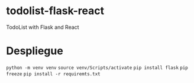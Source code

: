 # todolist-flask-react
TodoList with Flask and React
# Despliegue
`python -m venv venv`
`source venv/Scripts/activate`
`pip install flask`
`pip freeze`
`pip install -r requiremts.txt`
